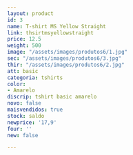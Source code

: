 ```yaml
---
layout: product
id: 3
name: T-shirt MS Yellow Straight
link: thsirtmsyellowstraight
price: 12.5
weight: 500
image: "/assets/images/produtos6/1.jpg"
sec: "/assets/images/produtos6/3.jpg"
thir: "/assets/images/produtos6/2.jpg"
att: basic
categoria: tshirts
color:
- Amarelo
discrip: tshirt basic amarelo
novo: false
maisvendidos: true
stock: saldo
newprice: '17,9'
four: ''
new: false

---
```

